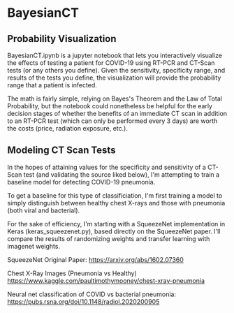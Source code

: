 # BayesianCT

## Probability Visualization
BayesianCT.ipynb is a jupyter notebook that lets you interactively visualize the effects of testing a patient for COVID-19 using RT-PCR and CT-Scan tests (or any others you define). Given the sensitivity, specificity range, and results of the tests you define, the visualization will provide the probability range that a patient is infected.  
  
The math is fairly simple, relying on Bayes's Theorem and the Law of Total Probability, but the notebook could nonetheless be helpful for the early decision stages of whether the benefits of an immediate CT scan in addition to an RT-PCR test (which can only be performed every 3 days) are worth the costs (price, radiation exposure, etc.).

## Modeling CT Scan Tests
In the hopes of attaining values for the specificity and sensitivity of a CT-Scan test (and validating the source liked below), I'm attempting to train a baseline model for detecting COVID-19 pneumonia.  
  
To get a baseline for this type of classificiation, I'm first training a model to simply distinguish between healthy chest X-rays and those with pneumonia (both viral and bacterial).  
  
For the sake of efficiency, I'm starting with a SqueezeNet implementation in Keras (keras_squeezenet.py), based directly on the SqueezeNet paper. I'll compare the results of randomizing weights and transfer learning with imagenet weights.
  
SqueezeNet Original Paper:
https://arxiv.org/abs/1602.07360

Chest X-Ray Images (Pneumonia vs Healthy)
https://www.kaggle.com/paultimothymooney/chest-xray-pneumonia

Neural net classification of COVID vs bacterial pneumonia:
https://pubs.rsna.org/doi/10.1148/radiol.2020200905
